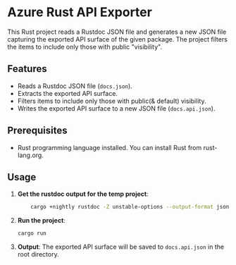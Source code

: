 # Azure Rust API Exporter

This Rust project reads a Rustdoc JSON file and generates a new JSON file capturing the exported API surface of the given package. The project filters the items to include only those with public "visibility".

## Features

-   Reads a Rustdoc JSON file (`docs.json`).
-   Extracts the exported API surface.
-   Filters items to include only those with public(& default) visibility.
-   Writes the exported API surface to a new JSON file (`docs.api.json`).

## Prerequisites

-   Rust programming language installed. You can install Rust from rust-lang.org.

## Usage

1. **Get the rustdoc output for the temp project**:

    ```sh
        cargo +nightly rustdoc -Z unstable-options --output-format json --package docs --no-default-features
    ```

2. **Run the project**:

    ```sh
    cargo run
    ```

3. **Output**:
   The exported API surface will be saved to `docs.api.json` in the root directory.
